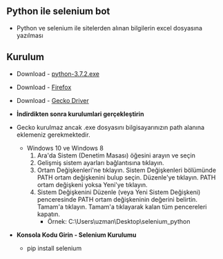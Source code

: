 ## Python ile selenium bot
- Python ve selenium ile sitelerden alınan bilgilerin excel dosyasına yazılması

## Kurulum
- Download - [python-3.7.2.exe](https://www.python.org/ftp/python/3.7.2/python-3.7.2.exe)
- Download - [Firefox](https://www.mozilla.org/tr/firefox/download/thanks/)
- Download - [Gecko Driver](https://github.com/mozilla/geckodriver/releases)

- **İndirdikten sonra kurulumlari gerçekleştirin**

- Gecko kurulmaz ancak .exe dosyasını bilgisayarınızın path alanına eklemeniz gerekmektedir.
    - Windows 10 ve Windows 8
        1. Ara'da Sistem (Denetim Masası) öğesini arayın ve seçin
        2. Gelişmiş sistem ayarları bağlantısına tıklayın.
        3. Ortam Değişkenleri'ne tıklayın. Sistem Değişkenleri bölümünde PATH ortam değişkenini bulup seçin. Düzenle'ye tıklayın. PATH ortam değişkeni yoksa Yeni'ye tıklayın.
        4. Sistem Değişkenini Düzenle (veya Yeni Sistem Değişkeni) penceresinde PATH ortam değişkeninin değerini belirtin. Tamam'a tıklayın. Tamam'a tıklayarak kalan tüm pencereleri kapatın.
            - Örnek: C:\Users\uzman\Desktop\selenium_python

- **Konsola Kodu Girin - Selenium Kurulumu**
    - pip install selenium